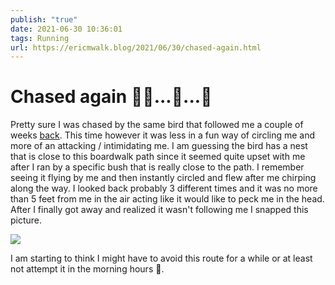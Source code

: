 ```yaml
---
publish: "true"
date: 2021-06-30 10:36:01
tags: Running
url: https://ericmwalk.blog/2021/06/30/chased-again.html
---
```


# Chased again 🏃‍♂️...🦅...🌳

Pretty sure I was chased by the same bird that followed me a couple of weeks [back](https://ericmwalk.blog/2021/06/18/i-was-followed.html). This time however it was less in a fun way of circling me and more of an attacking / intimidating me. I am guessing the bird has a nest that is close to this boardwalk path since it seemed quite upset with me after I ran by a specific bush that is really close to the path. I remember seeing it flying by me and then instantly circled and flew after me chirping along the way. I looked back probably 3 different times and it was no more than 5 feet from me in the air acting like it would like to peck me in the head. After I finally got away and realized it wasn't following me I snapped this picture.

![](https://ericmwalk.blog/uploads/2021/6669e9b14b.jpg)

I am starting to think I might have to avoid this route for a while or at least not attempt it in the morning hours 🤣.
